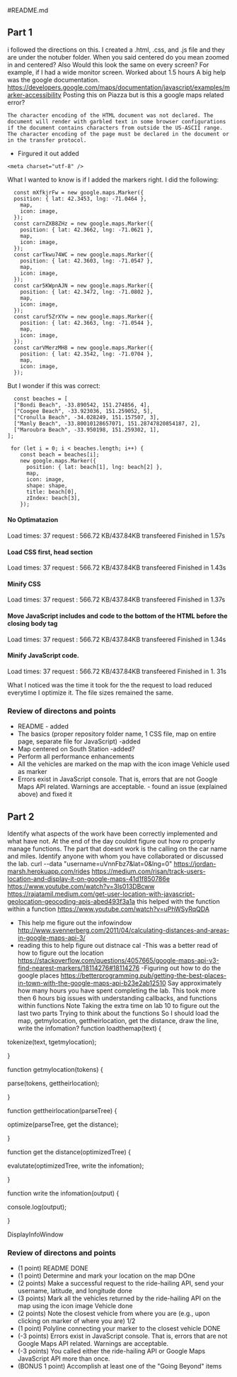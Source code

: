 #README.md
## Part 1
i followed the directions on this. I created a .html, .css, and .js file and they are under the notuber folder. 
When you said centered do you mean zoomed in and centered? Also Would this look the same on every screen? For example, if I had a wide monitor screen. 
Worked about 1.5 hours
 A big help was the google documentation.  
https://developers.google.com/maps/documentation/javascript/examples/marker-accessibility
Posting this on Piazza but is this a google maps related error?
```
The character encoding of the HTML document was not declared. The document will render with garbled text in some browser configurations if the document contains characters from outside the US-ASCII range. The character encoding of the page must be declared in the document or in the transfer protocol.
```
  - Firgured it out added 
  ```
  <meta charset="utf-8" />
  ```
What I wanted to know is if I added the markers right. I did the following:
```` 
  const mXfkjrFw = new google.maps.Marker({
  position: { lat: 42.3453, lng: -71.0464 },
    map,
    icon: image,
  });
  const carnZXB8ZHz = new google.maps.Marker({
    position: { lat: 42.3662, lng: -71.0621 },
    map,
    icon: image,
  });
  const carTkwu74WC = new google.maps.Marker({
    position: { lat: 42.3603, lng: -71.0547 },
    map,
    icon: image,
  });
  const car5KWpnAJN = new google.maps.Marker({
    position: { lat: 42.3472, lng: -71.0802 },
    map,
    icon: image,
  });
  const caruf5ZrXYw = new google.maps.Marker({
    position: { lat: 42.3663, lng: -71.0544 },
    map,
    icon: image,
  });
  const carVMerzMH8 = new google.maps.Marker({
    position: { lat: 42.3542, lng: -71.0704 },
    map,
    icon: image,
  });
  ````
 
 But I wonder if this was correct:
````
  const beaches = [
  ["Bondi Beach", -33.890542, 151.274856, 4],
  ["Coogee Beach", -33.923036, 151.259052, 5],
  ["Cronulla Beach", -34.028249, 151.157507, 3],
  ["Manly Beach", -33.80010128657071, 151.28747820854187, 2],
  ["Maroubra Beach", -33.950198, 151.259302, 1],
];

 for (let i = 0; i < beaches.length; i++) {
    const beach = beaches[i];
    new google.maps.Marker({
      position: { lat: beach[1], lng: beach[2] },
      map,
      icon: image,
      shape: shape,
      title: beach[0],
      zIndex: beach[3],
    });
````

#### No Optimatazion 
Load times:  37 request : 566.72 KB/437.84KB transfeered Finished in 1.57s
#### Load CSS first, head section
Load times:  37 request : 566.72 KB/437.84KB transfeered Finished in 1.43s
#### Minify CSS
Load times:  37 request : 566.72 KB/437.84KB transfeered Finished in 1.37s
#### Move JavaScript includes and code to the bottom of the HTML before the closing body tag
Load times:  37 request : 566.72 KB/437.84KB transfeered Finished in 1.34s
#### Minify JavaScript code. 
Load times:  37 request : 566.72 KB/437.84KB transfeered Finished in 1. 31s

What I noticed was the time it took for the the request to load reduced everytime I optimize it. The file sizes remained the same. 

### Review of directons and points
- README - added
- The basics (proper repository folder name, 1 CSS file, map on entire page, separate file for JavaScript) -added
- Map centered on South Station -added?
- Perform all performance enhancements
- All the vehicles are marked on the map with the icon image Vehicle used as marker
- Errors exist in JavaScript console. That is, errors that are not Google Maps API related. Warnings are acceptable. - found an issue (explained above) and fixed it
## Part 2


Identify what aspects of the work have been correctly implemented and what have not.
At the end of the day couldnt figure out how ro properly manage functions. 
The part that doesnt work is the calling on the car name and miles.
Identify anyone with whom you have collaborated or discussed the lab.
curl --data "username=uVnnFbz7&lat=0&lng=0" https://jordan-marsh.herokuapp.com/rides
https://medium.com/risan/track-users-location-and-display-it-on-google-maps-41d1f850786e 
https://www.youtube.com/watch?v=3ls013DBcww 
https://rajatamil.medium.com/get-user-location-with-javascript-geolocation-geocoding-apis-abed493f3a1a 
this helped with the function within a function
https://www.youtube.com/watch?v=uPhWSyRqQDA
 - This help me figure out the infowindow
 http://www.svennerberg.com/2011/04/calculating-distances-and-areas-in-google-maps-api-3/
  - reading this to help figure out distnace cal
  -This was a better read of how to figure out the location
  https://stackoverflow.com/questions/4057665/google-maps-api-v3-find-nearest-markers/18114276#18114276
  -Figuring out how to do the google places
  https://betterprogramming.pub/getting-the-best-places-in-town-with-the-google-maps-api-b23e2ab12510 
Say approximately how many hours you have spent completing the lab.
This took more then 6 hours
big issues with understanding callbacks,  and functions within functions
Note
Taking the extra time on lab 10 to figure out the last two parts
Trying to think about the functions
So I should load the map, getmylocation, gettheirlocation, get the distance, draw the line, write the infomation?
function loadthemap(text) {

  tokenize(text, tgetmylocation);

}

function getmylocation(tokens) {

  parse(tokens, gettheirlocation);

}

function gettheirlocation(parseTree) {

  optimize(parseTree, get the distance);

}

function get the distance(optimizedTree) {

  evalutate(optimizedTree, write the infomation);

}

function write the infomation(output) {

  console.log(output);

}

DisplayInfoWindow
### Review of directons and points
- (1 point) README DONE
- (1 point) Determine and mark your location on the map DOne
- (2 points) Make a successful request to the ride-hailing API, send your username, latitude, and longitude done
- (3 points) Mark all the vehicles returned by the ride-hailing API on the map using the icon image Vehicle done
- (2 points) Note the closest vehicle from where you are (e.g., upon clicking on marker of where you are) 1/2 
- (1 point) Polyline connecting your marker to the closest vehicle DONE
- (-3 points) Errors exist in JavaScript console. That is, errors that are not Google Maps API related. Warnings are acceptable.
- (-3 points) You called either the ride-hailing API or Google Maps JavaScript API more than once.
- (BONUS 1 point) Accomplish at least one of the "Going Beyond" items